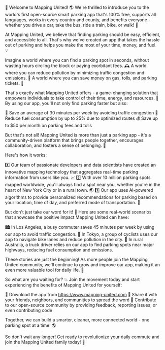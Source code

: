 🎉 Welcome to Mapping United! 🌎 We're thrilled to introduce you to the world's first open-source smart parking app that's 100% free, supports all languages, works in every country and county, and benefits everyone - whether you drive a car, take the bus, ride a train, bike, or walk! 🚀

At Mapping United, we believe that finding parking should be easy, efficient, and accessible to all. That's why we've created an app that takes the hassle out of parking and helps you make the most of your time, money, and fuel. 💡

Imagine a world where you can find a parking spot in seconds, without wasting hours circling the block or paying exorbitant fees. 🕰️ A world where you can reduce pollution by minimizing traffic congestion and emissions. 🌟 A world where you can save money on gas, tolls, and parking tickets. 💸

That's exactly what Mapping United offers - a game-changing solution that empowers individuals to take control of their time, energy, and resources. 🚀 By using our app, you'll not only find parking faster but also:

🔴 Save an average of 30 minutes per week by avoiding traffic congestion
💸 Reduce fuel consumption by up to 25% due to optimized routes
💰 Save up to $50 per month on parking fees and tolls

But that's not all! Mapping United is more than just a parking app - it's a community-driven platform that brings people together, encourages collaboration, and fosters a sense of belonging. 👫

Here's how it works:

1️⃣ Our team of passionate developers and data scientists have created an innovative mapping technology that aggregates real-time parking information from users like you. 📈
2️⃣ With over 10 million parking spots mapped worldwide, you'll always find a spot near you, whether you're in the heart of New York City or in a rural town. 🌏
3️⃣ Our app uses AI-powered algorithms to provide personalized recommendations for parking based on your location, time of day, and preferred mode of transportation. 🤖

But don't just take our word for it! 💭 Here are some real-world scenarios that showcase the positive impact Mapping United can have:

🏙️ In Los Angeles, a busy commuter saves 45 minutes per week by using our app to avoid traffic congestion.
🚂 In Tokyo, a group of cyclists uses our app to navigate bike lanes and reduce pollution in the city.
🚌 In rural Australia, a truck driver relies on our app to find parking spots near major highways, reducing fuel consumption and emissions.

These stories are just the beginning! As more people join the Mapping United community, we'll continue to grow and improve our app, making it an even more valuable tool for daily life. 🚀

So what are you waiting for? 💥 Join the movement today and start experiencing the benefits of Mapping United for yourself:

📲 Download the app from https://www.mapping-united.com
👫 Share it with your friends, neighbors, and communities to spread the word
💪 Contribute to our open-source community by providing feedback, reporting issues, or even contributing code

Together, we can build a smarter, cleaner, more connected world - one parking spot at a time! 🌎

So don't wait any longer! Get ready to revolutionize your daily commute and join the Mapping United family today! 🎉
